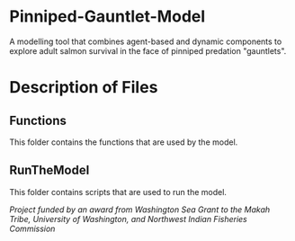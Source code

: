 # Pinniped-Gauntlet-Model
A modelling tool that combines agent-based and dynamic components to explore adult salmon survival in the face of pinniped predation "gauntlets".

# Description of Files

## Functions
This folder contains the functions that are used by the model.

## RunTheModel
This folder contains scripts that are used to run the model. 



*Project funded by an award from Washington Sea Grant to the Makah Tribe, University of Washington, and Northwest Indian Fisheries Commission*
